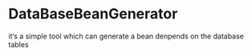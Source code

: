 # DataBaseBeanGenerator
it‘s a simple tool which can generate a bean denpends on the database tables 

